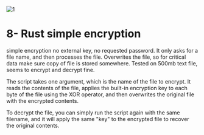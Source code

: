 

![1](https://github.com/user-attachments/assets/661e24e6-bb92-4a49-9f12-1401bd5e590f)


# 8- Rust simple encryption


simple encryption no external key, no requested password. It only asks for a file name, and then processes the file. Overwrites the file, so for critical data make sure copy of file is stored somewhere. Tested on 500mb text file, seems to encrypt and decrypt fine. 



The script takes one argument, which is the name of the file to encrypt. It reads the contents of the file, applies the built-in encryption key to 
each byte of the file using the XOR operator, and then overwrites the original file with the encrypted contents.

To decrypt the file, you can simply run the script again with the same filename,
and it will apply the same "key" to the encrypted file to recover the original contents.


 
